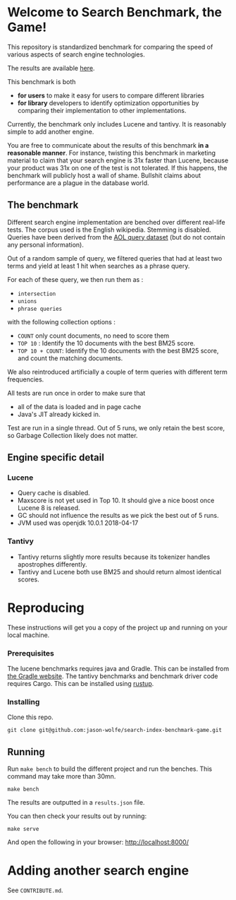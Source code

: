 
# Welcome to Search Benchmark, the Game!

This repository is standardized benchmark for comparing the speed of various 
aspects of search engine technologies.

The results are available [here](https://fulmicoton.com/search-bench/).

This benchmark is both 
- **for users** to make it easy for users to compare different libraries 
- **for library** developers to identify optimization opportunities by comparing 
their implementation to other implementations.

Currently, the benchmark only includes Lucene and tantivy. 
It is reasonably simple to add another engine.

You are free to communicate about the results of this benchmark **in
a reasonable manner**. 
For instance, twisting this benchmark in marketing material to claim that your search engine is 31x faster than Lucene, 
because your product was 31x on one of the test is not tolerated. If this happens, the benchmark will publicly 
host a wall of shame.
Bullshit claims about performance are a plague in the database world.


## The benchmark

Different search engine implementation are benched over different real-life tests.
The corpus used is the English wikipedia. Stemming is disabled. Queries have been derived
 from the [AOL query dataset](https://en.wikipedia.org/wiki/AOL_search_data_leak) 
 (but do not contain any personal information).

Out of a random sample of query, we filtered queries that had at least two terms and yield at least 1 hit when searches as
a phrase query.

For each of these query, we then run them as :
- `intersection`
- `unions`
- `phrase queries`

with the following collection options :
- `COUNT` only count documents, no need to score them
- `TOP 10` : Identify the 10 documents with the best BM25 score.
- `TOP 10 + COUNT`: Identify the 10  documents with the best BM25 score, and count the matching documents.

We also reintroduced artificially a couple of term queries with different term frequencies.

All tests are run once in order to make sure that
- all of the data is loaded and in page cache
- Java's JIT already kicked in.

Test are run in a single thread.
Out of 5 runs, we only retain the best score, so Garbage Collection likely does not matter.


## Engine specific detail

### Lucene
 
- Query cache is disabled.
- Maxscore is not yet used in Top 10. It should give a nice boost once Lucene 8 is released.
- GC should not influence the results as we pick the best out of 5 runs.
- JVM used was openjdk 10.0.1 2018-04-17

### Tantivy

- Tantivy returns slightly more results because its tokenizer handles apostrophes differently.
- Tantivy and Lucene both use BM25 and should return almost identical scores.


# Reproducing

These instructions will get you a copy of the project up and running on your local machine.

### Prerequisites

The lucene benchmarks requires java and Gradle. This can be installed from [the Gradle website](https://gradle.org/).
The tantivy benchmarks and benchmark driver code requires Cargo. This can be installed using [rustup](https://www.rustup.rs/).

### Installing

Clone this repo.

```
git clone git@github.com:jason-wolfe/search-index-benchmark-game.git
```

## Running

Run `make bench` to build the different project and run the benches.
This command may take more than 30mn.

```
make bench
```

The results are outputted in a `results.json` file.

You can then check your results out by running:

```
make serve
```

And open the following in your browser: [http://localhost:8000/](http://localhost:8000/)


# Adding another search engine

See `CONTRIBUTE.md`.

